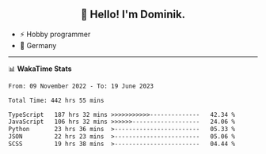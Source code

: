 <h2 align="center">👋 Hello! I'm Dominik.</h2>

- ⚡ Hobby programmer
- 📍 Germany

---
📊 **WakaTime Stats**
<!--START_SECTION:waka-->

```txt
From: 09 November 2022 - To: 19 June 2023

Total Time: 442 hrs 55 mins

TypeScript   187 hrs 32 mins >>>>>>>>>>>--------------   42.34 %
JavaScript   106 hrs 32 mins >>>>>>-------------------   24.06 %
Python       23 hrs 36 mins  >------------------------   05.33 %
JSON         22 hrs 23 mins  >------------------------   05.06 %
SCSS         19 hrs 38 mins  >------------------------   04.44 %
```

<!--END_SECTION:waka-->
